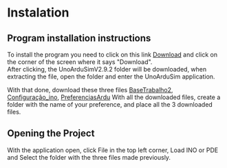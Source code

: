 # Instalation

## Program installation instructions

To install the program you need to click on this link [Download](https://drive.google.com/file/d/1Z7VZyOvZdzJLd6iw5qgEzVJgCi0jtN-n/view) and click on the corner of the screen where it says "Download".  
After clicking, the UnoArduSimV2.9.2 folder will be downloaded, when extracting the file, open the folder and enter the UnoArduSim application.


With that done, download these three files [BaseTrabalho2](https://drive.google.com/file/d/1CYLygVwvScgZKqvZheyym_ENEV7phnus/view), [Configuração_ino](https://drive.google.com/file/d/16-zCZovw4tUNdjqffSn2LGmndzsU7N0U/view), 
[PreferenciasArdu](https://drive.google.com/file/d/1JaZ7-H5F_V6U0zgu8jow1D5lMP3FnG3G/view) With all the downloaded files, create a folder with the name of your preference, and place all the 3 downloaded files.

## Opening the Project

With the application open, click File in the top left corner, Load INO or PDE and Select the folder with the three files made previously.
